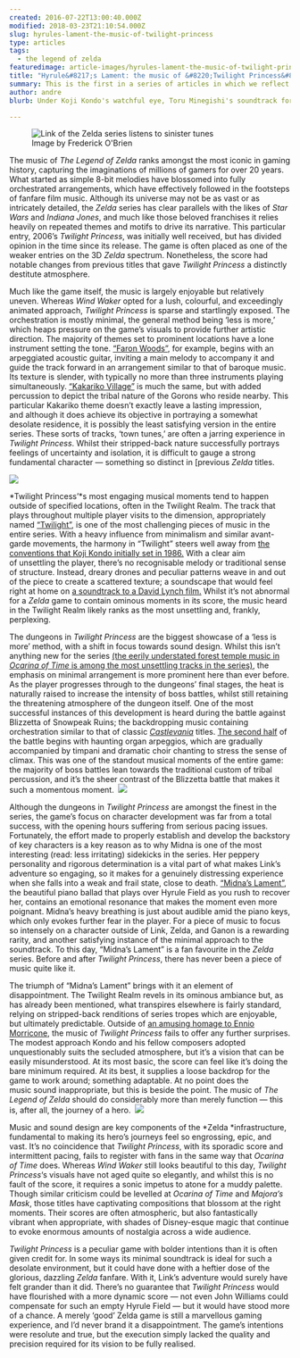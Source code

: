 ```yaml
---
created: 2016-07-22T13:00:40.000Z
modified: 2018-03-23T21:10:54.000Z
slug: hyrules-lament-the-music-of-twilight-princess
type: articles
tags:
  - the legend of zelda
featuredimage: article-images/hyrules-lament-the-music-of-twilight-princess.jpg
title: "Hyrule&#8217;s Lament: the music of &#8220;Twilight Princess&#8221;"
summary: This is the first in a series of articles in which we reflect on video game soundtracks. The pieces examine the musical content of the score and analyse the effects it has on the game.
author: andre
blurb: Under Koji Kondo's watchful eye, Toru Minegishi's soundtrack for Twilight Princess had bolder intentions than it is often given credit for.

---
```


<figure class="wide">
  <img src="article-images/hyrules-lament-the-music-of-twilight-princess.jpg" alt="Link of the Zelda series listens to sinister tunes" />
  <figcaption>Image by Frederick O'Brien</figcaption>
</figure>

The music of *The Legend of Zelda* ranks amongst the most iconic in gaming history, capturing the imaginations of millions of gamers for over 20 years. What started as simple 8-bit melodies have blossomed into fully orchestrated arrangements, which have effectively followed in the footsteps of fanfare film music. Although its universe may not be as vast or as intricately detailed, the *Zelda* series has clear parallels with the likes of *Star Wars* and *Indiana Jones*, and much like those beloved franchises it relies heavily on repeated themes and motifs to drive its narrative. This particular entry, 2006’s *Twilight Princess*, was initially well received, but has divided opinion in the time since its release. The game is often placed as one of the weaker entries on the 3D *Zelda* spectrum. Nonetheless, the score had notable changes from previous titles that gave *Twilight Princess* a distinctly destitute atmosphere.

Much like the game itself, the music is largely enjoyable but relatively uneven. Whereas *Wind Waker* opted for a lush, colourful, and exceedingly animated approach, *Twilight Princess* is sparse and startlingly exposed. The orchestration is mostly minimal, the general method being ‘less is more,’ which heaps pressure on the game’s visuals to provide further artistic direction. The majority of themes set to prominent locations have a lone instrument setting the tone. [“Faron Woods”](https://www.youtube.com/watch?v=WsVT_-RsONg), for example, begins with an arpeggiated acoustic guitar, inviting a main melody to accompany it and guide the track forward in an arrangement similar to that of baroque music. Its texture is slender, with typically no more than three instruments playing simultaneously. [“Kakariko Village”](https://www.youtube.com/watch?v=DlMGdW87Wuo) is much the same, but with added percussion to depict the tribal nature of the Gorons who reside nearby. This particular Kakariko theme doesn’t exactly leave a lasting impression, and although it does achieve its objective in portraying a somewhat desolate residence, it is possibly the least satisfying version in the entire series. These sorts of tracks, ‘town tunes,’ are often a jarring experience in *Twilight Princess*. Whilst their stripped-back nature successfully portrays feelings of uncertainty and isolation, it is difficult to gauge a strong fundamental character — something so distinct in [previous *Zelda* titles.

![](article-images/hyrules-lament-the-music-of-twilight-princess.jpg)

*Twilight Princess’*s most engaging musical moments tend to happen outside of specified locations, often in the Twilight Realm. The track that plays throughout multiple player visits to the dimension, appropriately named [“Twilight”](https://www.youtube.com/watch?v=bUwkjIXaHEI), is one of the most challenging pieces of music in the entire series. With a heavy influence from minimalism and similar avant-garde movements, the harmony in “Twilight” steers well away from [the conventions that Koji Kondo initially set in 1986.](https://www.youtube.com/watch?v=x5biIXoKAHo>) With a clear aim of unsettling the player, there’s no recognisable melody or traditional sense of structure. Instead, dreary drones and peculiar patterns weave in and out of the piece to create a scattered texture; a soundscape that would feel right at home on [a soundtrack to a David Lynch film.](https://www.youtube.com/watch?v=ry5vs331sMY) Whilst it’s not abnormal for a *Zelda* game to contain ominous moments in its score, the music heard in the Twilight Realm likely ranks as the most unsettling and, frankly, perplexing.

The dungeons in *Twilight Princess* are the biggest showcase of a ‘less is more’ method, with a shift in focus towards sound design. Whilst this isn’t anything new for the series [(the eerily understated forest temple music in *Ocarina of Time* is among the most unsettling tracks in the series)](https://www.youtube.com/watch?v=hmsZyC0UXUU), the emphasis on minimal arrangement is more prominent here than ever before. As the player progresses through to the dungeons’ final stages, the heat is naturally raised to increase the intensity of boss battles, whilst still retaining the threatening atmosphere of the dungeon itself. One of the most successful instances of this development is heard during the battle against Blizzetta of Snowpeak Ruins; the backdropping music containing orchestration similar to that of classic *[Castlevania](https://www.youtube.com/watch?v=Oquad3rnZSI&list=PL9C2427AFB919D8C2>)* titles. [The second half](https://www.youtube.com/watch?v=0jsAo8uE9dU>) of the battle begins with haunting organ arpeggios, which are gradually accompanied by timpani and dramatic choir chanting to stress the sense of climax. This was one of the standout musical moments of the entire game: the majority of boss battles lean towards the traditional custom of tribal percussion, and it’s the sheer contrast of the Blizzetta battle that makes it such a momentous moment.
 ­
![](article-images/hyrules-lament-the-music-of-twilight-princess.jpg)

Although the dungeons in *Twilight Princess* are amongst the finest in the series, the game’s focus on character development was far from a total success, with the opening hours suffering from serious pacing issues. Fortunately, the effort made to properly establish and develop the backstory of key characters is a key reason as to why Midna is one of the most interesting (read: less irritating) sidekicks in the series. Her peppery personality and rigorous determination is a vital part of what makes Link’s adventure so engaging, so it makes for a genuinely distressing experience when she falls into a weak and frail state, close to death. [“Midna’s Lament”](https://www.youtube.com/watch?v=8Nq-gEG-E04), the beautiful piano ballad that plays over Hyrule Field as you rush to recover her, contains an emotional resonance that makes the moment even more poignant. Midna’s heavy breathing is just about audible amid the piano keys, which only evokes further fear in the player. For a piece of music to focus so intensely on a character outside of Link, Zelda, and Ganon is a rewarding rarity, and another satisfying instance of the minimal approach to the soundtrack. To this day, “Midna’s Lament” is a fan favourite in the *Zelda* series. Before and after *Twilight Princess*, there has never been a piece of music quite like it.

The triumph of “Midna’s Lament” brings with it an element of disappointment. The Twilight Realm revels in its ominous ambiance but, as has already been mentioned, what transpires elsewhere is fairly standard, relying on stripped-back renditions of series tropes which are enjoyable, but ultimately predictable. Outside of [an amusing homage to Ennio Morricone](https://www.youtube.com/watch?v=hgnKbFSySfk), the music of *Twilight Princess* fails to offer any further surprises. The modest approach Kondo and his fellow composers adopted unquestionably suits the secluded atmosphere, but it’s a vision that can be easily misunderstood. At its most basic, the score can feel like it’s doing the bare minimum required. At its best, it supplies a loose backdrop for the game to work around; something adaptable. At no point does the music sound inappropriate, but this is beside the point. The music of *The Legend of Zelda* should do considerably more than merely function — this is, after all, the journey of a hero.
 ­
![](article-images/hyrules-lament-the-music-of-twilight-princess.jpg)

Music and sound design are key components of the *Zelda *infrastructure, fundamental to making its hero’s journeys feel so engrossing, epic, and vast. It’s no coincidence that *Twilight Princess*, with its sporadic score and intermittent pacing, fails to register with fans in the same way that *Ocarina of Time* does. Whereas *Wind Waker* still looks beautiful to this day, *Twilight Princess*‘s visuals have not aged quite so elegantly, and whilst this is no fault of the score, it requires a sonic impetus to atone for a muddy palette. Though similar criticism could be levelled at *Ocarina of Time* and *Majora’s Mask*, those titles have captivating compositions that blossom at the right moments. Their scores are often atmospheric, but also fantastically vibrant when appropriate, with shades of Disney-esque magic that continue to evoke enormous amounts of nostalgia across a wide audience.

*Twilight Princess* is a peculiar game with bolder intentions than it is often given credit for. In some ways its minimal soundtrack is ideal for such a desolate environment, but it could have done with a heftier dose of the glorious, dazzling *Zelda* fanfare. With it, Link’s adventure would surely have felt grander than it did. There’s no guarantee that *Twilight Princess* would have flourished with a more dynamic score — not even John Williams could compensate for such an empty Hyrule Field — but it would have stood more of a chance. A merely ‘good’ Zelda game is still a marvellous gaming experience, and I’d never brand it a disappointment. The game’s intentions were resolute and true, but the execution simply lacked the quality and precision required for its vision to be fully realised.